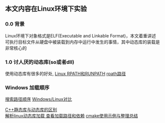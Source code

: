 ## 本文内容在Linux环境下实验
### 0.0 背景
Linux环境下对象格式是ELF(Executable and Linkable Format)，本文着重讲述可执行目标文件从硬盘中被装载到内存中运行中发生的事情，其中动态库的装载是非常核心的
### 1.0 讨人厌的动态库(so或者dll)
使用动态库有很多的好处,
[Linux RPATH和RUNPATH](https://blog.csdn.net/dbzhang800/article/details/6918413)
[rpath路径](https://blog.csdn.net/ibingow/article/details/7882098)  


### Windows 加载顺序
[搜索路径顺序](https://blog.csdn.net/clever101/article/details/5557538)
[Windows/Linux对比](https://blog.csdn.net/itas109/article/details/83057160)


[C++静态库与动态库的区别](https://blog.csdn.net/dd_hello/article/details/81782934)  
[解析linux动态库加载 查看加载路径和依赖](https://blog.csdn.net/andylauren/article/details/78994209) 
[cmake使用示例与整理总结](https://blog.csdn.net/wzzfeitian/article/details/40963457)
